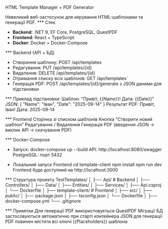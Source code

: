 HTML Template Manager + PDF Generator

Невеликий веб-застосунок для керування HTML-шаблонами та генерації PDF.
 *** Стек
- **Backend**: .NET 9, EF Core, PostgreSQL, QuestPDF
- **Frontend**: React + TypeScript
- **Docker**: Docker + Docker-Compose

*** Backend (API + БД)
- Створення шаблону: POST /api/templates
- Редагування: PUT /api/templates/{id}
- Видалення: DELETE /api/templates/{id}
- Отримання списку всіх шаблонів: GET /api/templates`
- Генерація PDF: POST /api/templates/{id}/generate з JSON даними для підстановки

*** Приклад підстановки:
Шаблон: "<html>Привіт, {{Name}}! Дата: {{Date}}</html>"
JSON: { "Name": "Іван", "Date": "2025-09-14" }
Результат PDF: Привіт, Іван! Дата: 2025-09-14

*** Frontend
Сторінка зі списком шаблонів
Кнопка "Створити новий шаблон"
Редагування / Видалення
Генерація PDF (введення JSON → виклик API → скачування PDF)

*** Docker-Compose
* Запуск:
docker-compose up --build
API: http://localhost:8080/swagger
PostgreSQL: порт 5432

* Локальний запуск Frontend
cd template-client
npm install
npm run dev
Frontend буде доступний на http://localhost:3000

*** Структура проекту
TestTemplates/
│
├── Api/                  # Backend
│   ├── Controllers/
│   ├── Data/
│   ├── Entities/
│   ├── Services/
│   ├── Api.csproj
│   └── Dockerfile
│
├── template-client/      # Frontend
│   ├── src/
│   ├── public/
│   ├── package.json
│   ├── tsconfig.json
│   └── Dockerfile
│
├── docker-compose.yml
└── .gitignore

*** Примітки
Для генерації PDF використовується QuestPDF
Міграції БД застосовуються автоматично при старті контейнера
JSON для генерації PDF повинен містити всі ключі {{Placeholders}} шаблона
